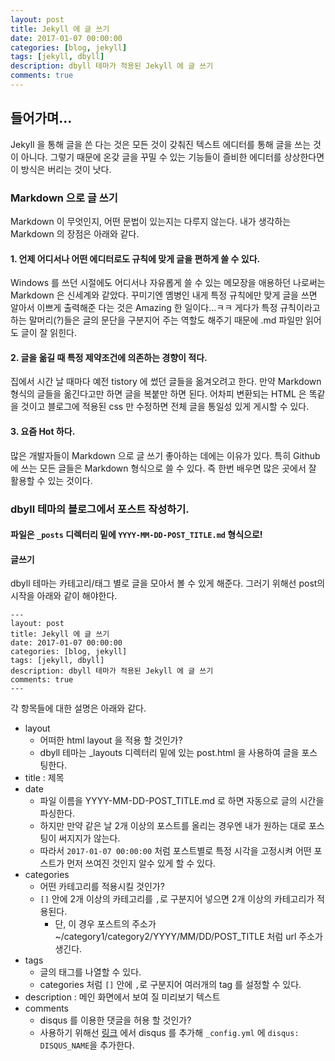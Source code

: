 ```yaml
---
layout: post
title: Jekyll 에 글 쓰기
date: 2017-01-07 00:00:00
categories: [blog, jekyll]
tags: [jekyll, dbyll]
description: dbyll 테마가 적용된 Jekyll 에 글 쓰기
comments: true
---
```


## 들어가며...
Jekyll 을 통해 글을 쓴 다는 것은 모든 것이 갖춰진 텍스트 에디터를 통해 글을 쓰는 것이 아니다.
그렇기 때문에 온갖 글을 꾸밀 수 있는 기능들이 즐비한 에디터를 상상한다면 이 방식은 버리는 것이 낫다.

### Markdown 으로 글 쓰기
Markdown 이 무엇인지, 어떤 문법이 있는지는 다루지 않는다.
내가 생각하는 Markdown 의 장점은 아래와 같다.

#### 1. 언제 어디서나 어떤 에디터로도 규칙에 맞게 글을 편하게 쓸 수 있다.
Windows 를 쓰던 시절에도 어디서나 자유롭게 쓸 수 있는 메모장을 애용하던 나로써는 Markdown 은 신세계와 같았다.
꾸미기엔 옘병인 내게 특정 규칙에만 맞게 글을 쓰면 알아서 이쁘게 출력해준 다는 것은 Amazing 한 일이다...ㅋㅋ
게다가 특정 규칙이라고 하는 말머리(?)들은 글의 문단을 구분지어 주는 역할도 해주기 때문에 .md 파일만 읽어도 글이 잘 읽힌다.

#### 2. 글을 옮길 때 특정 제약조건에 의존하는 경향이 적다.
집에서 시간 날 때마다 예전 tistory 에 썼던 글들을 옮겨오려고 한다.
만약 Markdown 형식의 글들을 옮긴다고만 하면 글을 복붙만 하면 된다.
어차피 변환되는 HTML 은 똑같을 것이고 블로그에 적용된 css 만 수정하면 전체 글을 통일성 있게 게시할 수 있다.

#### 3. 요즘 Hot 하다.
많은 개발자들이 Markdown 으로 글 쓰기 좋아하는 데에는 이유가 있다.
특히 Github 에 쓰는 모든 글들은 Markdown 형식으로 쓸 수 있다.
즉 한번 배우면 많은 곳에서 잘 활용할 수 있는 것이다.

### dbyll 테마의 블로그에서 포스트 작성하기.
#### 파일은 `_posts` 디렉터리 밑에 `YYYY-MM-DD-POST_TITLE.md` 형식으로!
#### 글쓰기
dbyll 테마는 카테고리/태그 별로 글을 모아서 볼 수 있게 해준다.
그러기 위해선 post의 시작을 아래와 같이 해야한다.

```
---
layout: post
title: Jekyll 에 글 쓰기
date: 2017-01-07 00:00:00
categories: [blog, jekyll]
tags: [jekyll, dbyll]
description: dbyll 테마가 적용된 Jekyll 에 글 쓰기
comments: true
---
```

각 항목들에 대한 설명은 아래와 같다.
* layout
  * 어떠한 html layout 을 적용 할 것인가?
  * dbyll 테마는 _layouts 디렉터리 밑에 있는 post.html 을 사용하여 글을 포스팅한다.
* title : 제목
* date
  * 파일 이름을 YYYY-MM-DD-POST_TITLE.md 로 하면 자동으로 글의 시간을 파싱한다.
  * 하지만 만약 같은 날 2개 이상의 포스트를 올리는 경우엔 내가 원하는 대로 포스팅이 써지지가 않는다.
  * 따라서 `2017-01-07 00:00:00` 처럼 포스트별로 특정 시각을 고정시켜 어떤 포스트가 먼저 쓰여진 것인지 알수 있게 할 수 있다.
* categories
  * 어떤 카테고리를 적용시킬 것인가?
  * `[]` 안에 2개 이상의 카테고리를 `,`로 구분지어 넣으면 2개 이상의 카테고리가 적용된다.
    * 단, 이 경우 포스트의 주소가 ~/category1/category2/YYYY/MM/DD/POST_TITLE 처럼 url 주소가 생긴다.
* tags
  * 글의 태그를 나열할 수 있다.
  * categories 처럼 `[]` 안에 `,`로 구분지어 여러개의 tag 를 설정할 수 있다.
* description : 메인 화면에서 보여 질 미리보기 텍스트
* comments
  * disqus 를 이용한 댓글을 허용 할 것인가?
  * 사용하기 위해선 [링크](https://disqus.com/) 에서 disqus 를 추가해 `_config.yml` 에 `disqus: DISQUS_NAME`을 추가한다.


